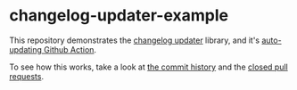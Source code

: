 # changelog-updater-example

This repository demonstrates the [changelog updater](https://github.com/claudiodekker/changelog-updater) library, and it's [auto-updating Github Action](https://github.com/claudiodekker/changelog-updater-example/blob/master/.github/workflows/update_changelog.yml).

To see how this works, take a look at [the commit history](https://github.com/claudiodekker/changelog-updater-example/commits/master) and the [closed pull requests](https://github.com/claudiodekker/changelog-updater-example/pulls?q=is%3Apr+is%3Aclosed).
